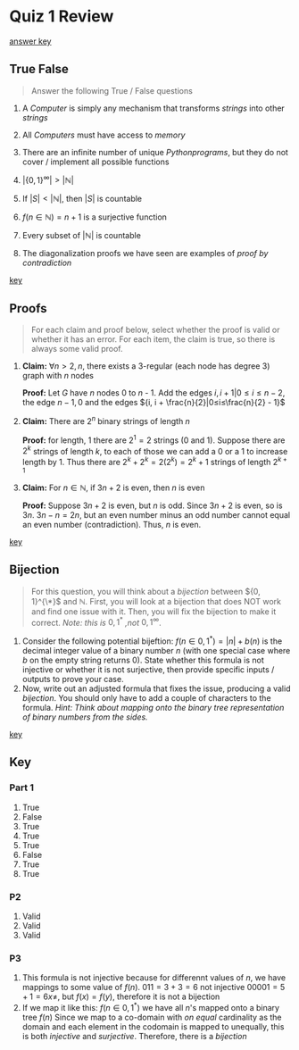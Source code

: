 # Quiz 1 Review
[answer key](#key)

## True False
> Answer the following True / False questions 

1. A $Computer$ is simply any mechanism that transforms $strings$ into other $strings$

2. All $Computers$ must have access to $memory$

3. There are an infinite number of unique $Python programs$, but they do not cover / implement all possible functions

4. $\left| \{0,1\}^\infty \right| > \left|{ℕ}\right|$

5. If $\left|S\right| < \left|ℕ\right|$, then $\left|S\right|$ is countable

6. $f(n \in ℕ) = n + 1$ is a surjective function

7. Every subset of $\left|ℕ\right|$ is countable

8. The diagonalization proofs we have seen are examples of _proof by contradiction_  

[key](#$part-1)

## Proofs
> For each claim and proof below, select whether the proof is valid or whether it has an error. For each item, the claim is true, so  there is always some valid proof.

1. **Claim:** $∀ n > 2, n % 2 = 0$, there exists a 3-regular (each node has degree 3) graph with $n$ nodes

   **Proof:** Let $G$ have $n$ nodes 0 to $n$ - 1. Add the edges ${i, i + 1}|0≤i≤n - 2$, the edge ${n - 1, 0}$ and the edges ${i, i + \frac{n}{2}|0≤i≤\frac{n}{2} - 1}$

2. **Claim:** There are $2^n$ binary strings of length $n$

   **Proof:** for length, 1 there are $2^1 = 2$ strings (0 and 1). Suppose there are $2^k$ strings of length $k$, to each of those we can add a 0 or a 1 to increase length by 1. Thus there are $2^k + 2^k = 2(2^k) = 2^k+1$ strings of length $2^{k + 1}$

3. **Claim:** For $n \in ℕ$, if $3n + 2$ is even, then $n$ is even

   **Proof:** Suppose $3n + 2$ is even, but $n$ is odd. Since $3n + 2$ is even, so is $3n$. $3n - n = 2n$, but an even number minus an odd number cannot equal an even number (contradiction). Thus, $n$ is even.

[key](#part-2)

## Bijection

> For this question, you will think about a $bijection$ between ${0, 1}^{\*}$ and ℕ. First, you will look at a bijection that does NOT work and find one issue with it. Then, you will fix the bijection to make it correct. _Note: this is_ ${0, 1}^*$ _,not_ ${0,1}^{\infty}$.

1. Consider the following potential bijeftion: $f(n \in {0,1}^*) = \left|n\right| + b(n)$ is the decimal integer value of a binary number $n$ (with one special case where $b$ on the empty string returns 0). State whether this formula is not injective or whether it is not surjective, then provide specific inputs / outputs to prove your case.
2. Now, write out an adjusted formula that fixes the issue, producing a valid $bijection$. You should only have to add a couple of characters to the formula. _Hint: Think about mapping onto the binary tree representation of binary numbers from the sides._

[key](#part-3)
## Key

### Part 1
1. True
2. False
3. True
4. True
5. True
6. False
7. True
8. True

### P2
1. Valid
2. Valid
3. Valid

### P3
1. This formula is not injective because for differennt values of $n$, we have mappings to some value of $f(n)$. $011 = 3 + 3 = 6$ not injective $00001 = 5 + 1 = 6 x \neq$, but $f(x) = f(y)$, therefore it is not a bijection
2. If we map it like this: $f(n \in {0,1}^*)$ we have all $n$'s mapped onto a binary tree $f(n)$ Since we map to a co-domain with _on equal_ cardinality as the domain and each element in the codomain is mapped to unequally, this is both _injective_ and _surjective_. Therefore, there is a _bijection_
